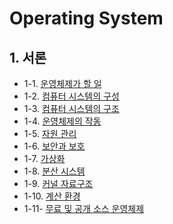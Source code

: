 # Operating System

## 1. 서론

- 1-1. [운영체제가 할 일](https://github.com/gimhanul/TIL/blob/main/OperatingSystem/%EC%84%9C%EB%A1%A0/%ED%95%A0%EC%9D%BC.md)
- 1-2. [컴퓨터 시스템의 구성](https://github.com/gimhanul/TIL/blob/main/OperatingSystem/%EC%84%9C%EB%A1%A0/%EC%BB%B4%ED%93%A8%ED%84%B0%EC%8B%9C%EC%8A%A4%ED%85%9C%EC%9D%98%EA%B5%AC%EC%84%B1.md)
- 1-3. [컴퓨터 시스템의 구조](https://github.com/gimhanul/TIL/blob/main/OperatingSystem/서론/컴퓨터시스템의구조.md)
- 1-4. [운영체제의 작동]()
- 1-5. [자원 관리]()
- 1-6. [보안과 보호]()
- 1-7. [가상화]()
- 1-8. [분산 시스템]()
- 1-9. [커널 자료구조]()
- 1-10. [계산 환경]()
- 1-11- [무료 및 공개 소스 운영체제]()
